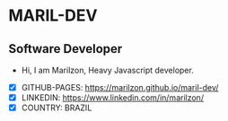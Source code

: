 # MARIL-DEV

## Software Developer

- Hi, I am Marilzon, Heavy Javascript developer.

- [x] GITHUB-PAGES: https://marilzon.github.io/maril-dev/
- [x] LINKEDIN: https://www.linkedin.com/in/marilzon/
- [x] COUNTRY: BRAZIL

